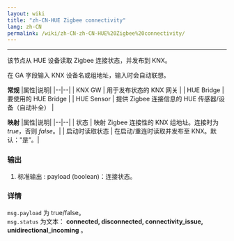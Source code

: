 ```yaml
---
layout: wiki
title: "zh-CN-HUE Zigbee connectivity"
lang: zh-CN
permalink: /wiki/zh-CN-zh-CN-HUE%20Zigbee%20connectivity/
---
```

---

<p>该节点从 HUE 设备读取 Zigbee 连接状态，并发布到 KNX。</p>

在 GA 字段输入 KNX 设备名或组地址，输入时会自动联想。

**常规**
|属性|说明|
|--|--|
| KNX GW | 用于发布状态的 KNX 网关 |
| HUE Bridge | 要使用的 HUE Bridge |
| HUE Sensor | 提供 Zigbee 连接信息的 HUE 传感器/设备（自动补全） |

**映射**
|属性|说明|
|--|--|
| 状态 | 映射 Zigbee 连接性的 KNX 组地址。连接时为 _true_，否则 _false_。|
| 启动时读取状态 | 在启动/重连时读取并发布至 KNX。默认："是”。|

### 输出

1. 标准输出
: payload (boolean)：连接状态。

### 详情

`msg.payload` 为 true/false。\
`msg.status` 为文本： **connected, disconnected, connectivity\_issue, unidirectional\_incoming** 。
